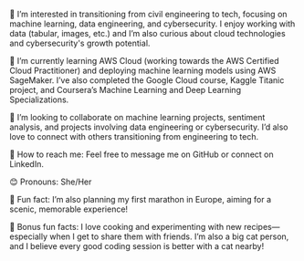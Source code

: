 👀 I’m interested in transitioning from civil engineering to tech, focusing on machine learning, data engineering, and cybersecurity. I enjoy working with data (tabular, images, etc.) and I’m also curious about cloud technologies and cybersecurity's growth potential.

🌱 I’m currently learning AWS Cloud (working towards the AWS Certified Cloud Practitioner) and deploying machine learning models using AWS SageMaker. I’ve also completed the Google Cloud course, Kaggle Titanic project, and Coursera’s Machine Learning and Deep Learning Specializations.

💖 I’m looking to collaborate on machine learning projects, sentiment analysis, and projects involving data engineering or cybersecurity. I’d also love to connect with others transitioning from engineering to tech.

💌 How to reach me: Feel free to message me on GitHub or connect on LinkedIn.

😊 Pronouns: She/Her

🎉 Fun fact: I’m also planning my first marathon in Europe, aiming for a scenic, memorable experience!

🤗 Bonus fun facts: I love cooking and experimenting with new recipes—especially when I get to share them with friends. I’m also a big cat person, and I believe every good coding session is better with a cat nearby!


